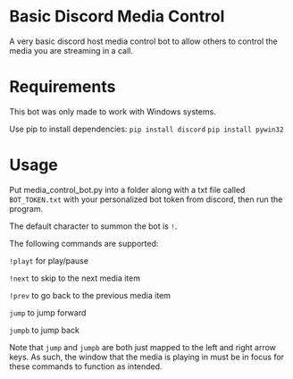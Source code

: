 # Basic Discord Media Control
A very basic discord host media control bot to allow others to control the media you are streaming in a call.

# Requirements
This bot was only made to work with Windows systems. 

Use pip to install dependencies:
`pip install discord`
`pip install pywin32`

# Usage
Put media_control_bot.py into a folder along with a txt file called `BOT_TOKEN.txt` with your personalized bot token from discord, then run the program.

The default character to summon the bot is `!`.

The following commands are supported:

`!playt` for play/pause

`!next` to skip to the next media item

`!prev` to go back to the previous media item

`jump` to jump forward

`jumpb` to jump back

Note that `jump` and `jumpb` are both just mapped to the left and right arrow keys. As such, the window that the media is playing in must be in focus for these commands to function as intended. 
